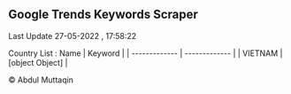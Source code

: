 

## Google Trends Keywords Scraper 
 
Last Update 27-05-2022 , 17:58:22

Country List :
 Name  | Keyword |
| ------------- | ------------- |
| VIETNAM | [object Object] |



© Abdul Muttaqin 
